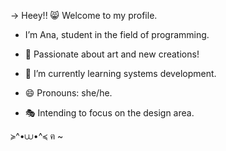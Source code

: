 → Heey!! 😸 Welcome to my profile.
- I’m Ana, student in the field of programming.

- 🎨 Passionate about art and new creations!
- 🎉 I’m currently learning systems development.
- 😄 Pronouns: she/he.
- 🎭 Intending to focus on the design area.

≽^•⩊•^≼ ฅ ~

<!---
Vyenvyy/Vyenvyy is a ✨ special ✨ repository because its `README.md` (this file) appears on your GitHub profile.
You can click the Preview link to take a look at your changes.
--->
